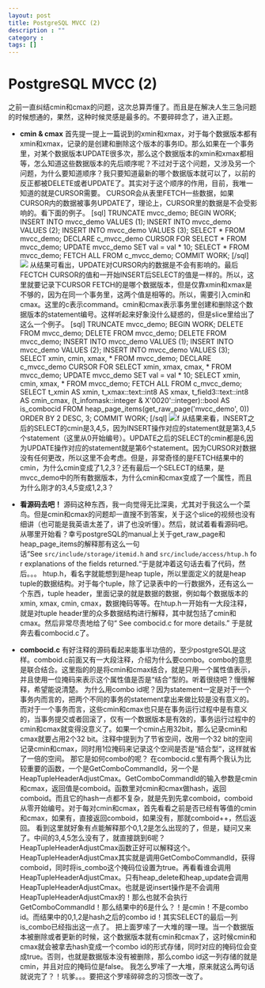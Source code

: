 ```yaml
---
layout: post
title: PostgreSQL MVCC (2)
description : ""
category :
tags: []
---
```


# PostgreSQL MVCC (2)

之前一直纠结cmin和cmax的问题，这次总算弄懂了。而且是在解决人生三急问题的时候想通的，果然，这种时候灵感是最多的。不要碎碎念了，进入正题。 

  * **cmin & cmax**
首先提一提上一篇说到的xmin和xmax，对于每个数据版本都有xmin和xmax，记录的是创建和删除这个版本的事务ID。那么如果在一个事务里，对某个数据版本UPDATE很多次，那么这个数据版本的xmin和xmax都相等，怎么知道这些数据版本的先后顺序呢？不过对于这个问题，又涉及另一个问题，为什么要知道顺序？我只要知道最新的哪个数据版本就可以了，以前的反正都被DELETE或者UPDATE了。其实对于这个顺序的作用，目前，我唯一知道的就是CURSOR需要。  CURSOR会从表里FETCH一些数据，如果CURSOR内的数据被事务UPDATE了，理论上，CURSOR里的数据是不会受影响的。看下面的例子。 [sql] TRUNCATE mvcc_demo; BEGIN WORK; INSERT INTO mvcc_demo VALUES (1); INSERT INTO mvcc_demo VALUES (2); INSERT INTO mvcc_demo VALUES (3); SELECT * FROM mvcc_demo; DECLARE c_mvcc_demo CURSOR FOR SELECT * FROM mvcc_demo; UPDATE mvcc_demo SET val = val * 10; SELECT * FROM mvcc_demo; FETCH ALL FROM c_mvcc_demo; COMMIT WORK; [/sql] ![](/wp-content/uploads/2012/11/cursor.png) 从结果可看出，UPDATE对CURSOR内的数据是不会有影响的。最后FECTCH CURSOR的值和一开始INSERT后SELECT的值是一样的。所以，这里就要记录下CURSOR FETCH的是哪个数据版本，但是仅靠xmin和xmax是不够的，因为在同一个事务里，这两个值是相等的。所以，需要引入cmin和cmax。这里的c表示command。cmin和cmax表示事务里创建和删除这个数据版本的statement编号。这样听起来好象没什么疑惑的，但是slice里给出了这么一个例子。 [sql] TRUNCATE mvcc_demo; BEGIN WORK; DELETE FROM mvcc_demo; DELETE FROM mvcc_demo; DELETE FROM mvcc_demo; INSERT INTO mvcc_demo VALUES (1); INSERT INTO mvcc_demo VALUES (2); INSERT INTO mvcc_demo VALUES (3); SELECT xmin, cmin, xmax, * FROM mvcc_demo; DECLARE c_mvcc_demo CURSOR FOR SELECT xmin, xmax, cmax, * FROM mvcc_demo; UPDATE mvcc_demo SET val = val * 10; SELECT xmin, cmin, xmax, * FROM mvcc_demo; FETCH ALL FROM c_mvcc_demo; SELECT t_xmin AS xmin, t_xmax::text::int8 AS xmax, t_field3::text::int8 AS cmin_cmax, (t_infomask::integer & X'0020'::integer)::bool AS is_combocid FROM heap_page_items(get_raw_page('mvcc_demo', 0)) ORDER BY 2 DESC, 3; COMMIT WORK; [/sql] ![](http://abcdmyz.me/wp-content/uploads/2012/11/cmin-cmax-slice.png)f 从结果来看，INSERT之后的SELECT的cmin是3,4,5，因为INSERT操作对应的statement就是第3,4,5个statement（这里从0开始编号）。UPDATE之后的SELECT的cmin都是6,因为UPDATE操作对应的statement就是第6个statement。因为CURSOR对数据没有任何更改，所以这里不会考虑。但是，非常奇怪的是FETCH结果中的cmin，为什么cmin变成了1,2,3？还有最后一个SELECT的结果，是mvcc_demo中的所有数据版本，为什么cmin和cmax变成了一个属性，而且为什么刚才的3,4,5变成1,2,3？ 

  * **看源码去吧！**
源码这种东西，我一向觉得无比深奥，尤其对于我这么一个菜鸟。但是cmin和cmax的问题却一直搜不到答案，关于这个slice的视频也没有细讲（也可能是我英语太差了，讲了也没听懂）。然后，就试着看看源码吧。从哪里开始看？幸亏postgreSQL的manual上关于get_raw_page和heap_page_items的解释那有这么一句话“See `src/include/storage/itemid.h` and `src/include/access/htup.h` for explanations of the fields returned.“于是就冲着这句话去看了代码，然后。。。 htup.h，看名字就能想到是heap tuple，所以里面定义的就是heap tuple的数据结构。对于每个tuple，除了记录表中的一行数据外，还有这么一个东西，tuple header，里面记录的就是数据的数据，例如每个数据版本的xmin, xmax, cmin, cmax，数据掩码等等。在htup.h一开始有一大段注释，就是对tuple header里的众多数据结构进行解释，其中就包括了cmin和cmax。然后非常尽责地给了句“ See combocid.c for more details.” 于是就奔去看combocid.c了。 

  * **combocid.c**
有好注释的源码看起来能事半功倍的，至少postgreSQL是这样。comboid.c前面又有一大段注释，介绍为什么要combo。combo的意思是联合结合。这里指的的是将cmin和cmax结合，就是只用一个属性值表示，并且使用一位掩码来表示这个属性值是否是“结合”型的。听着很绕吧？慢慢解释，希望能说清楚。 为什么用combo id呢？因为statement一定是对于一个事务内而言的，把两个不同的事务的statement拿出来做比较是没有意义的。而对于一个事务而言，这些cmin和cmax也只是在事务运行过程中是有意义的，当事务提交或者回滚了，仅有一个数据版本是有效的，事务运行过程中的cmin和cmax就变得没意义了。如果一个cmin占用32bit，那么记录cmin和cmax就要占用2个32 bit。注释中提到为了节省空间，改用一个32 bit的空间记录cmin和cmax，同时用1位掩码来记录这个空间是否是“结合型“，这样就省了一倍的空间。 那它是如何combo的呢？ 在combocid.c里有两个我认为比较重要的函数，一个是GetComboCommandId，另一个是HeapTupleHeaderAdjustCmax。GetComboCommandId的输入参数是cmin和cmax，返回值是comboid。函数里对cmin和cmax做hash，返回comboid。而且它的hash一点都不复杂，就是先到先拿comboid，comboid从零开始编号。对于每对cmin和cmax，首先看看之前是否已经有等值的cmin和cmax，如果有，直接返回comboid，如果没有，那就comboid++，然后返回。 看到这里就好象有点能解释那个0,1,2是怎么出现的了，但是，疑问又来了。中间的3,4,5怎么没有了，就直接跳到6呢？HeapTupleHeaderAdjustCmax函数正好可以解释这个。HeapTupleHeaderAdjustCmax其实就是调用GetComboCommandId，获得comboid，同时将is_combo这个掩码位设置为true。再看看谁会调用HeapTupleHeaderAdjustCmax。只有heap_delete和heap_update会调用HeapTupleHeaderAdjustCmax。也就是说insert操作是不会调用HeapTupleHeaderAdjustCmax的！那么也就不会执行GetComboCommandId！那么结果中的6是什么？！是cmin！不是combo id。而结果中的0,1,2是hash之后的combo id！其实SELECT的最后一列is_combo已经指出这一点了。 把上面罗嗦了一大堆的理一理。当一个数据版本被删除或者更新的时候，这个数据版本就有cmin和cmax了，这时候cmin和cmax就会被拿去hash变成一个combo id的形式存储，同时对应的掩码位会变成true。否则，也就是数据版本没有被删除，那么combo id这一列存储的就是cmin，并且对应的掩码位是false。 我怎么罗嗦了一大堆，原来就这么两句话就说完了？！坑爹。。。要把这个罗嗦碎碎念的习惯改一改了。